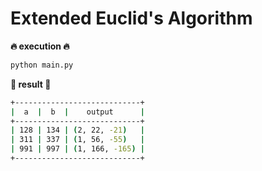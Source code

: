 # Extended Euclid's Algorithm

**:fire: execution :fire:**

```bash
python main.py
```

**:memo: result :memo:**

```bash
+----------------------------+
|  a  |  b  |    output      |
+----------------------------+
| 128 | 134 | (2, 22, -21)   |
| 311 | 337 | (1, 56, -55)   |
| 991 | 997 | (1, 166, -165) |
+----------------------------+
```
